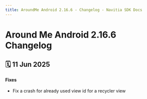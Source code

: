 ```yaml
---
title: AroundMe Android 2.16.6 - Changelog - Navitia SDK Docs
---
```


# Around Me Android 2.16.6 Changelog

<h2>🗓 11 Jun 2025</h2>

#### Fixes
- Fix a crash for already used view id for a recycler view

